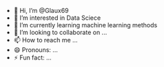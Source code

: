 - 👋 Hi, I’m @Glaux69
- 👀 I’m interested in Data Sciece
- 🌱 I’m currently learning machine learning methods
- 💞️ I’m looking to collaborate on ...
- 📫 How to reach me ...
- 😄 Pronouns: ...
- ⚡ Fun fact: ...

<!---
Glaux69/Glaux69 is a ✨ special ✨ repository because its `README.md` (this file) appears on your GitHub profile.
You can click the Preview link to take a look at your changes.
--->
